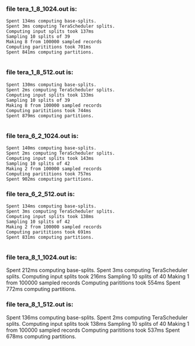 ﻿### file tera_1_8_1024.out   is: 
```
Spent 134ms computing base-splits.
Spent 3ms computing TeraScheduler splits.
Computing input splits took 137ms
Sampling 10 splits of 39
Making 8 from 100000 sampled records
Computing parititions took 701ms
Spent 841ms computing partitions. 
```
### file tera_1_8_512.out    is:
```
Spent 130ms computing base-splits.
Spent 2ms computing TeraScheduler splits.
Computing input splits took 133ms
Sampling 10 splits of 39
Making 8 from 100000 sampled records
Computing parititions took 744ms
Spent 879ms computing partitions. 
```

### file tera_6_2_1024.out   is:
```
Spent 140ms computing base-splits.
Spent 2ms computing TeraScheduler splits.
Computing input splits took 143ms
Sampling 10 splits of 42
Making 2 from 100000 sampled records
Computing parititions took 757ms
Spent 902ms computing partitions.
```
### file tera_6_2_512.out    is:
```
Spent 134ms computing base-splits.
Spent 3ms computing TeraScheduler splits.
Computing input splits took 138ms
Sampling 10 splits of 42
Making 2 from 100000 sampled records
Computing parititions took 691ms
Spent 831ms computing partitions. 
```

### file tera_8_1_1024.out   is:
Spent 212ms computing base-splits.
Spent 3ms computing TeraScheduler splits.
Computing input splits took 216ms
Sampling 10 splits of 40
Making 1 from 100000 sampled records
Computing parititions took 554ms
Spent 772ms computing partitions.
### file tera_8_1_512.out    is:
Spent 136ms computing base-splits.
Spent 2ms computing TeraScheduler splits.
Computing input splits took 138ms
Sampling 10 splits of 40
Making 1 from 100000 sampled records
Computing parititions took 537ms
Spent 678ms computing partitions.
